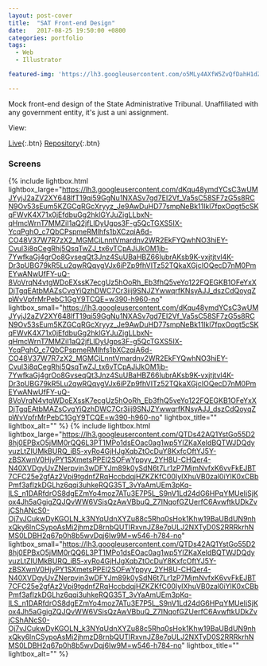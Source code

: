 ```yaml
---
layout: post-cover
title:  "SAT Front-end Design"
date:   2017-08-25 19:50:00 +0800
categories: portfolio
tags:
  - Web
  - Illustrator

featured-img: 'https://lh3.googleusercontent.com/o5MLy4AXfW5ZvQfDahH1dZRxL5CtSRsZ7YMJvtMsGu8phIiEjmXrgO4UAbOGzIUwEChdUZ20BdRGkcuhgybZ8vy6NVe0ioygsL11yq3ovAhinlaVhV8q9WOlaFt7m3C7IwSdyQ4Reb2fAymCTz0KAV-AnslS0blZkymZpwEmZOUkINlb_PG4ASSaXX-mQFBDXdugmauXOzKWrbhoCiFrFlXJ-L0_pV3ucYb2Obo5bJY9BEbCe2f25s3rCJw3NJb0K4d5fTnTrq_-WQcKBDKINu0ycQ7U5364qUe8MD_4_jRgtoTbjaUVCKgXRet2WwO6Gv2fpn-p9S1J5kLBWPF29lh396Mm_9QP6u6GLys2FKQVqP5cpmW62OV6WwhN501vBjtrj9rfRx_chVgesojb_GLI6D5TTsKsb7TTHVr1eoP-Edqz2xPoAoUyvUegRqqeWgS1DRv6pORGGXeP6vUpvqBYBE206ip-41bcQ5Zk81_VdrqieeBVqgnq4czk8c2OMAnmWc3rG6VSKgDGgA8WqzBwzMjo6vtv2QdGRwAymizZbRbBIIS1oTfPT9BS5B0aytCVYFtkjstlUBMTPyzpuImuzwtk-LAYJVy2pyA=w800-h450-no'

---
```


Mock front-end design of the State Administrative Tribunal. Unaffiliated with any government entity, it's just a uni assignment.

View:

[Live](https://xitricite.github.io/SAT){:.btn} [Repository](https://github.com/xitricite/SAT){:.btn}


### Screens

{% include lightbox.html lightbox_large="https://lh3.googleusercontent.com/dKqu48ymdYCsC3wUMJYyjJ2aZV2XY648lfT19qi59GgNu1NXASv7gd7EI2Vf_Va5sC58SF7zG5s8RCN9Ov53sEum5KZGCqRGcXryyz_Je9AwDuHD77smpNeBk11Ikl7fpxOqgt5cSKqFWvK4X71x0jEfdbuGg2hklGYJuZigLLbxN-qHmcWrnT7MMZiI1aQ2jfLlDyUgps3F-g5QcTGXS5IX-YcqPghO_c7QbCPspmeRMlhfs1bXCzqiA6d-CO48V37W7R7zX2_MGMCiLnntVmardnv2WR2EkFYQwhNO3hiEY-Cvul3i8qCegRhj5QsqTwZJ_tx6vTCpAJiJkOM1jb-7YwfkaGj4grOo8GvseqQt3Jnz4SuUBaHBZ66IubrAKsb9K-vxjtjtvl4K-Dr3pUBG79kR5Lu2qwRQqvgVJx6iPZp9fhVITz52TQkaXGjcIOQecD7nM0PmEYwANwUfFY-uQ-8VoVrqN4vtgWDoEXssK7ecgUz5hOoRh_Eb3fhQ5veYo122FQEGKB1OFeYxXDjTgqEAtbMAZsCvgYiQzhDWC7Cr3iij9SNJZYwwqrfKNsyAJJ_dszCdQoyqZpWvVpfrMrPebC1GgY9TCQE=w390-h960-no" lightbox_small="https://lh3.googleusercontent.com/dKqu48ymdYCsC3wUMJYyjJ2aZV2XY648lfT19qi59GgNu1NXASv7gd7EI2Vf_Va5sC58SF7zG5s8RCN9Ov53sEum5KZGCqRGcXryyz_Je9AwDuHD77smpNeBk11Ikl7fpxOqgt5cSKqFWvK4X71x0jEfdbuGg2hklGYJuZigLLbxN-qHmcWrnT7MMZiI1aQ2jfLlDyUgps3F-g5QcTGXS5IX-YcqPghO_c7QbCPspmeRMlhfs1bXCzqiA6d-CO48V37W7R7zX2_MGMCiLnntVmardnv2WR2EkFYQwhNO3hiEY-Cvul3i8qCegRhj5QsqTwZJ_tx6vTCpAJiJkOM1jb-7YwfkaGj4grOo8GvseqQt3Jnz4SuUBaHBZ66IubrAKsb9K-vxjtjtvl4K-Dr3pUBG79kR5Lu2qwRQqvgVJx6iPZp9fhVITz52TQkaXGjcIOQecD7nM0PmEYwANwUfFY-uQ-8VoVrqN4vtgWDoEXssK7ecgUz5hOoRh_Eb3fhQ5veYo122FQEGKB1OFeYxXDjTgqEAtbMAZsCvgYiQzhDWC7Cr3iij9SNJZYwwqrfKNsyAJJ_dszCdQoyqZpWvVpfrMrPebC1GgY9TCQE=w390-h960-no" lightbox_title="" lightbox_alt="" %} {% include lightbox.html lightbox_large="https://lh3.googleusercontent.com/QTDs42AQ1YstGo55D28hj0EPBxO5jMM0rQQ6L3PT1MPo1dsEOac0ag1wp5YlZKaXeIdBQTWJDQdyvuzLtZIUMkBURQ_iB5-xyRo4GjHJgXqbZtOcDuY8KxfcOftYJ5Y-zBSXwnV0HjyPY1SXmetsPPEl2SOFwYppyy_2YH8U-CHQer4-N40XVDgyUvZNerpvjn3wDFYJm89k0ySdN6t7Lr1zP7MjmNvfxK6vvFkEJBT7CFC25e2gfAz2Vpi9tgdnfZRqHccbdqjHZKZKfC00IyIXhuVB0zal0iYlK0xCBbPmf3afIzkDGLhz6qqi3uhkeRQG35T_3vYaAmUEm3pKq-lLS_n1DARfdrOS8dgEZmYo4moz7ATu3E7P5L_S9nV1Ld24dG6HPqYMUeIiSjKox4Jh5aGgigZQJQvWW6VSisQzAwVBbuQ_Z7INqofGZUerfC6AvwftkUDkZvjCShANcS0-Oj7vJCukwDyKGOLN_k3NYqUdnXYZu88c5Rhq0sHok1Khw19BaUBdUN9nhxQky6lnCSypoAsMi2jhmzD8rnbQUTIRxvnJZ8e7pULJ2NXTyD0S2RRRkrhNMS0LDBH2q67p0h8b5wvDqj6Iw9M=w546-h784-no" lightbox_small="https://lh3.googleusercontent.com/QTDs42AQ1YstGo55D28hj0EPBxO5jMM0rQQ6L3PT1MPo1dsEOac0ag1wp5YlZKaXeIdBQTWJDQdyvuzLtZIUMkBURQ_iB5-xyRo4GjHJgXqbZtOcDuY8KxfcOftYJ5Y-zBSXwnV0HjyPY1SXmetsPPEl2SOFwYppyy_2YH8U-CHQer4-N40XVDgyUvZNerpvjn3wDFYJm89k0ySdN6t7Lr1zP7MjmNvfxK6vvFkEJBT7CFC25e2gfAz2Vpi9tgdnfZRqHccbdqjHZKZKfC00IyIXhuVB0zal0iYlK0xCBbPmf3afIzkDGLhz6qqi3uhkeRQG35T_3vYaAmUEm3pKq-lLS_n1DARfdrOS8dgEZmYo4moz7ATu3E7P5L_S9nV1Ld24dG6HPqYMUeIiSjKox4Jh5aGgigZQJQvWW6VSisQzAwVBbuQ_Z7INqofGZUerfC6AvwftkUDkZvjCShANcS0-Oj7vJCukwDyKGOLN_k3NYqUdnXYZu88c5Rhq0sHok1Khw19BaUBdUN9nhxQky6lnCSypoAsMi2jhmzD8rnbQUTIRxvnJZ8e7pULJ2NXTyD0S2RRRkrhNMS0LDBH2q67p0h8b5wvDqj6Iw9M=w546-h784-no" lightbox_title="" lightbox_alt="" %}